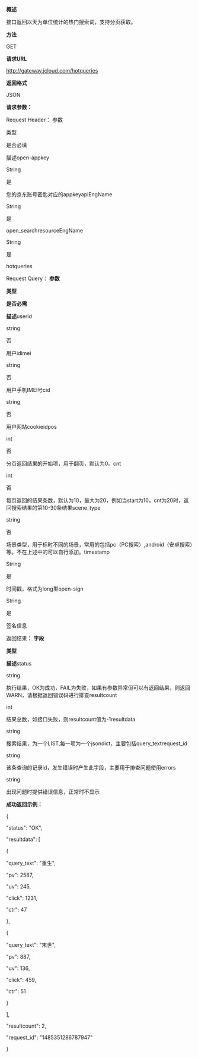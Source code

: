 **概述**

接口返回以天为单位统计的热门搜索词，支持分页获取。

**方法**

GET

**请求URL**

http://gateway.jcloud.com/hotqueries

**返回格式**

JSON

**请求参数：**

Request Header：
参数

类型

是否必填

描述open-appkey

String

是

您的京东账号密匙对应的appkeyapiEngName

String

是

open_searchresourceEngName

String

是

hotqueries

Request Query：
**参数**

**类型**

**是否必需**

**描述**userid

string

否

用户idimei

string

否

用户手机IMEI号cid

string

否

用户网站cookieidpos

int

否

分页返回结果的开始项，用于翻页，默认为0。cnt

int

否

每页返回的结果条数，默认为10，最大为20，例如当start为10，cnt为20时，返回搜索结果的第10-30条结果scene_type

string

否

场景类型，用于标时不同的场景，常用的包括pc（PC搜索）,android（安卓搜索）等。不在上述中的可以自行添加。timestamp

String

是

时间戳，格式为long型open-sign

String

是

签名信息

返回结果：
**字段**

**类型**

**描述**status

string

执行结果，OK为成功，FAIL为失败，如果有参数异常但可以有返回结果，则返回WARN，请根据返回错误码进行排查resultcount

int

结果总数，如接口失败，则resultcount值为-1resultdata

string

搜索结果，为一个LIST,每一项为一个jsondict，主要包括query_textrequest_id

string

该条查询的记录id，发生错误时产生此字段，主要用于排查问题使用errors

string

出现问题时提供错误信息，正常时不显示

**成功返回示例：**

{

"status": "OK",

"resultdata": [

{

"query_text": "重生",

"pv": 2587,

"uv": 245,

"click": 1231,

"ctr": 47

},

{

"query_text": "末世",

"pv": 887,

"uv": 136,

"click": 459,

"ctr": 51

}

],

"resultcount": 2,

"request_id": "1485351286787947"

}